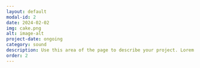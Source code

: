 ```yaml
---
layout: default
modal-id: 2
date: 2024-02-02
img: cake.png
alt: image-alt
project-date: ongoing
category: sound
description: Use this area of the page to describe your project. Lorem ipsum dolor sit amet, consectetur adipisicing elit. Mollitia neque assumenda ipsam nihil, molestias magnam, recusandae quos quis inventore quisquam velit asperiores, vitae? Reprehenderit soluta, eos quod consequuntur itaque. Nam.
order: 2 
---
```

